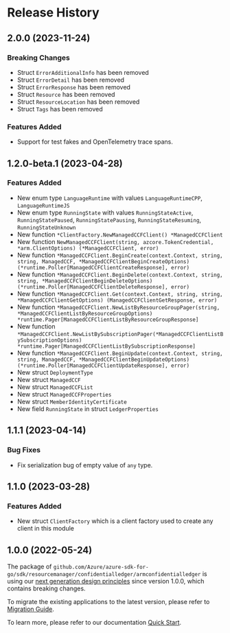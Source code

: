 # Release History

## 2.0.0 (2023-11-24)
### Breaking Changes

- Struct `ErrorAdditionalInfo` has been removed
- Struct `ErrorDetail` has been removed
- Struct `ErrorResponse` has been removed
- Struct `Resource` has been removed
- Struct `ResourceLocation` has been removed
- Struct `Tags` has been removed

### Features Added

- Support for test fakes and OpenTelemetry trace spans.


## 1.2.0-beta.1 (2023-04-28)

### Features Added

- New enum type `LanguageRuntime` with values `LanguageRuntimeCPP`, `LanguageRuntimeJS`
- New enum type `RunningState` with values `RunningStateActive`, `RunningStatePaused`, `RunningStatePausing`, `RunningStateResuming`, `RunningStateUnknown`
- New function `*ClientFactory.NewManagedCCFClient() *ManagedCCFClient`
- New function `NewManagedCCFClient(string, azcore.TokenCredential, *arm.ClientOptions) (*ManagedCCFClient, error)`
- New function `*ManagedCCFClient.BeginCreate(context.Context, string, string, ManagedCCF, *ManagedCCFClientBeginCreateOptions) (*runtime.Poller[ManagedCCFClientCreateResponse], error)`
- New function `*ManagedCCFClient.BeginDelete(context.Context, string, string, *ManagedCCFClientBeginDeleteOptions) (*runtime.Poller[ManagedCCFClientDeleteResponse], error)`
- New function `*ManagedCCFClient.Get(context.Context, string, string, *ManagedCCFClientGetOptions) (ManagedCCFClientGetResponse, error)`
- New function `*ManagedCCFClient.NewListByResourceGroupPager(string, *ManagedCCFClientListByResourceGroupOptions) *runtime.Pager[ManagedCCFClientListByResourceGroupResponse]`
- New function `*ManagedCCFClient.NewListBySubscriptionPager(*ManagedCCFClientListBySubscriptionOptions) *runtime.Pager[ManagedCCFClientListBySubscriptionResponse]`
- New function `*ManagedCCFClient.BeginUpdate(context.Context, string, string, ManagedCCF, *ManagedCCFClientBeginUpdateOptions) (*runtime.Poller[ManagedCCFClientUpdateResponse], error)`
- New struct `DeploymentType`
- New struct `ManagedCCF`
- New struct `ManagedCCFList`
- New struct `ManagedCCFProperties`
- New struct `MemberIdentityCertificate`
- New field `RunningState` in struct `LedgerProperties`


## 1.1.1 (2023-04-14)
### Bug Fixes

- Fix serialization bug of empty value of `any` type.


## 1.1.0 (2023-03-28)
### Features Added

- New struct `ClientFactory` which is a client factory used to create any client in this module


## 1.0.0 (2022-05-24)

The package of `github.com/Azure/azure-sdk-for-go/sdk/resourcemanager/confidentialledger/armconfidentialledger` is using our [next generation design principles](https://azure.github.io/azure-sdk/general_introduction.html) since version 1.0.0, which contains breaking changes.

To migrate the existing applications to the latest version, please refer to [Migration Guide](https://aka.ms/azsdk/go/mgmt/migration).

To learn more, please refer to our documentation [Quick Start](https://aka.ms/azsdk/go/mgmt).